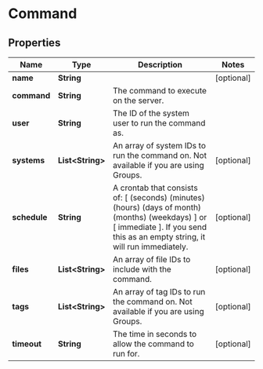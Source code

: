 
# Command

## Properties
Name | Type | Description | Notes
------------ | ------------- | ------------- | -------------
**name** | **String** |  |  [optional]
**command** | **String** | The command to execute on the server. | 
**user** | **String** | The ID of the system user to run the command as. | 
**systems** | **List&lt;String&gt;** | An array of system IDs to run the command on. Not available if you are using Groups. |  [optional]
**schedule** | **String** | A crontab that consists of: [ (seconds) (minutes) (hours) (days of month) (months) (weekdays) ] or [ immediate ]. If you send this as an empty string, it will run immediately.  |  [optional]
**files** | **List&lt;String&gt;** | An array of file IDs to include with the command. |  [optional]
**tags** | **List&lt;String&gt;** | An array of tag IDs to run the command on. Not available if you are using Groups. |  [optional]
**timeout** | **String** | The time in seconds to allow the command to run for. |  [optional]




